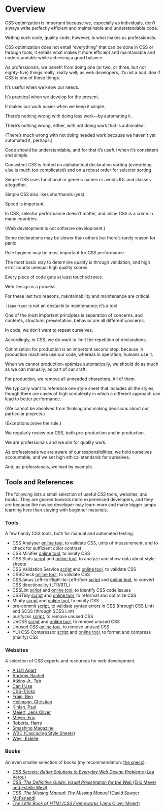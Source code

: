 # Overview

CSS optimization is important because we, especially as individuals, don’t always write perfectly efficient and maintainable and understandable code.

Writing such code, quality code, however, is what makes us professionals.

CSS optimization does not entail “everything” that can be done in CSS or through tools; it entails what makes it more efficient and maintainable and understandable while achieving a good balance.

As professionals, we benefit from doing one (or two, or three, but not eighty-five) things really, really well; as web developers, it’s not a bad idea if CSS is one of these things.

It’s useful when we know our needs.

It’s practical when we develop for the present.

It makes our work easier when we keep it simple.

There’s nothing wrong with doing less work—by automating it.

There’s nothing wrong, either, with not doing work that is automated.

(There’s much wrong with not doing needed work because we haven’t yet automated it, perhaps.)

Code should be understandable, and for that it’s useful when it’s consistent and simple.

Consistent CSS is footed on alphabetical declaration sorting (everything else is much too complicated) and on a robust order for selector sorting.

Simple CSS uses functional or generic names or avoids IDs and classes altogether.

Simple CSS also likes shorthands (yes).

Speed is important.

In CSS, selector performance doesn’t matter, and inline CSS is a crime in many countries.

(Web development is not software development.)

Some declarations may be slower than others but there’s rarely reason for panic.

Rule hygiene may be most important for CSS performance.

The most basic way to determine quality is through validation, and high error counts unequal high quality scores.

Every piece of code gets at least touched _twice_.

Web Design is a process.

For these last two reasons, maintainability and maintenance are critical.

`!important` is not an obstacle to maintenance; it’s a tool.

One of the most important principles is separation of concerns, and contents, structure, presentation, behavior are all different concerns.

In code, we don’t want to repeat ourselves.

Accordingly, in CSS, we do want to limit the repetition of declarations.

Optimization for production is an important second step, because in production machines use our code, whereas in operation, humans use it.

When we cannot production-optimize automatically, we should do as much as we can manually, as part of our craft.

For production, we remove all unneeded characters. All of them.

We typically want to reference one style sheet that includes all the styles, though there are cases of high complexity in which a different approach can lead to better performance.

(We cannot be absolved from thinking and making decisions about our particular projects.)

(Exceptions prove the rule.)

We regularly review our CSS, both pre-production and in production.

We are professionals and we aim for quality work.

As professionals we are aware of our responsibilities, we hold ourselves accountable, and we set high ethical standards for ourselves.

And, as professionals, we lead by example.

## Tools and References

The following lists a small selection of useful _CSS_ tools, websites, and books. They are geared towards more experienced developers, and they are because the novice developer may learn more and make bigger jumps learning here than staying with beginner materials.

### Tools

A few handy CSS tools, both for manual and automated testing.

* CSS Analyser [online tool](http://juicystudio.com/services/csstest.php), to validate CSS, units of measurement, and to check for sufficient color contrast
* CSS Minifier [online tool](https://cssminifier.com/), to minify CSS
* CSS Stats [script](https://github.com/cssstats/cssstats) and [online tool](http://cssstats.com/), to analyze and show data about style sheets
* CSS Validation Service [script](https://github.com/w3c/css-validator) and [online tool](https://jigsaw.w3.org/css-validator/), to validate CSS
* CSSCheck [online tool](http://www.htmlhelp.com/tools/csscheck/), to validate CSS
* CSSJanus Left-to-Right-to-Left-ifyer [script](https://code.google.com/archive/p/cssjanus/) and [online tool](https://cssjanus.appspot.com/), to convert CSS directionality (LTR/RTL)
* CSSLint [script](https://github.com/CSSLint/csslint) and [online tool](http://csslint.net/), to identify CSS code issues
* CSSTidy [script](http://csstidy.sourceforge.net/) and [online tool](https://hell.meiert.org/aux/optimize/css/), to reformat and optimize CSS
* Minify [script](https://github.com/matthiasmullie/minify) and [online tool](http://www.minifier.org/), to minify CSS
* pre-commit [script](https://github.com/WouterSioen/pre-commit), to validate syntax errors in CSS (through CSS Lint) and SCSS (through SCSS Lint)
* purifycss [script](https://github.com/purifycss/purifycss), to remove unused CSS
* UnCSS [script](https://github.com/giakki/uncss) and [online tool](https://uncss-online.com/), to remove unused CSS
* Unused CSS [online tool](https://unused-css.com/), to remove unused CSS
* YUI CSS Compressor [script](https://github.com/tubalmartin/YUI-CSS-compressor-PHP-port) and [online tool](https://hell.meiert.org/aux/compress/css/gui/), to format and compress (minify) CSS

### Websites

A selection of CSS experts and resources for web development.

* [A List Apart](https://alistapart.com/)
* [Andrew, Rachel](https://rachelandrew.co.uk/)
* [Atkins Jr., Tab](http://www.xanthir.com/blog/)
* [Can I Use](https://caniuse.com/)
* [CSS-Tricks](https://css-tricks.com/)
* [Frain, Ben](https://benfrain.com/)
* [Heilmann, Christian](https://christianheilmann.com/)
* [Kinlan, Paul](https://paul.kinlan.me/)
* [Meiert, Jens Oliver](https://meiert.com/en/blog/categories/development/)
* [Meyer, Eric](https://meyerweb.com/)
* [Roberts, Harry](https://csswizardry.com/)
* [Smashing Magazine](https://www.smashingmagazine.com/)
* [W3C (Cascading Style Sheets)](https://www.w3.org/Style/CSS/)
* [Weyl, Estelle](http://www.standardista.com/)

### Books

An even smaller selection of books (my recommendation: [the specs](https://www.w3.org/TR/)).

* [_CSS Secrets: Better Solutions to Everyday Web Design Problems_ (Lea Verou)](https://www.amazon.com/dp/B0131MQ1NS/?tag=j9t-21-20)
* [_CSS: The Definitive Guide: Visual Presentation for the Web_ (Eric Meyer and Estelle Weyl)](https://www.amazon.com/dp/1449393195/?tag=j9t-21-20)
* [_CSS: The Missing Manual: The Missing Manual_ (David Sawyer McFarland)](https://www.amazon.com/dp/B0026OR2QI/?tag=j9t-21-20)
* [_The Little Book of HTML/CSS Frameworks_ (Jens Oliver Meiert)](http://www.oreilly.com/web-platform/free/book-of-html-css-frameworks.csp)